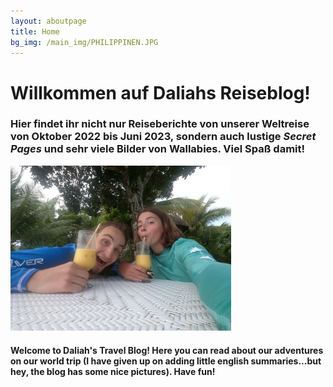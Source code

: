 ```yaml
---
layout: aboutpage
title: Home
bg_img: /main_img/PHILIPPINEN.JPG
---
```


# Willkommen auf Daliahs Reiseblog!

### Hier findet ihr nicht nur Reiseberichte von unserer Weltreise von Oktober 2022 bis Juni 2023, sondern auch lustige *Secret Pages* und sehr viele Bilder von Wallabies. Viel Spaß damit!

<img src="/assets/img/main_img/cocktail.JPG" alt="Weltreisekarte" width="70%">

#### Welcome to Daliah's Travel Blog! Here you can read about our adventures on our world trip (I have given up on adding little english summaries...but hey, the blog has some nice pictures). Have fun!


